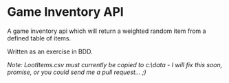 # Game Inventory API #

A game inventory api which will return a weighted random item from a defined table of items.

Written as an exercise in BDD.

*Note: LootItems.csv must currently be copied to c:\data - I will fix this soon, promise, or you could send me a pull request... ;)*